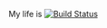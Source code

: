 My life is [![Build Status](https://travis-ci.com/procurify/procurify-react.svg?token=ZNrjtxkzcMr1mnazgQ3N&branch=master)](https://travis-ci.com/procurify/procurify-react)
